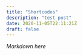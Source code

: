 ```yaml
---
title: "Shortcodes"
description: "test post"
date: 2020-11-05T22:11:21Z
draft: false
---
```


*Markdown here*
